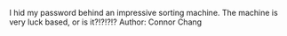I hid my password behind an impressive sorting machine. The machine is very luck based, or is it?!?!?!? Author: Connor Chang
